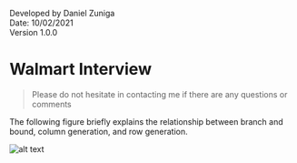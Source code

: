 Developed by Daniel Zuniga\
Date: 10/02/2021\
Version 1.0.0

# Walmart Interview

>Please do not hesitate in contacting me if there are any questions or comments

The following figure briefly explains the relationship between branch and bound, column generation, and row generation.

![alt text](https://github.com/danielalbertozv/WalmarInterview/tree/main/Decomposition_Techniques_Summary.jpg?raw=true)
